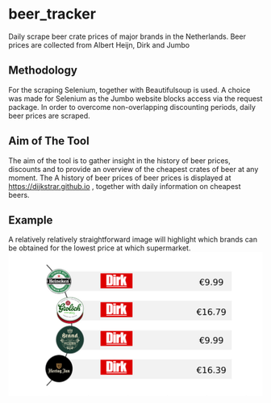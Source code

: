 # beer_tracker
Daily scrape beer crate prices of major brands in the Netherlands. 
Beer prices are collected from Albert Heijn, Dirk and Jumbo

## Methodology
For the scraping Selenium, together with Beautifulsoup is used. A choice was made for Selenium as the Jumbo website blocks access via the request package.
In order to overcome non-overlapping discounting periods, daily beer prices are scraped.

## Aim of The Tool
The aim of the tool is to gather insight in the history of beer prices, discounts and to provide an overview of the cheapest crates of beer at any moment.
The A history of beer prices of beer prices is displayed at https://dijkstrar.github.io , together with daily information on cheapest beers.

## Example
A relatively relatively straightforward image will highlight which brands can be obtained for the lowest price at which supermarket.
![alt text](<output.png>)
